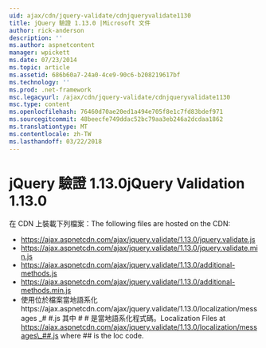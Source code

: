 ```yaml
---
uid: ajax/cdn/jquery-validate/cdnjqueryvalidate1130
title: jQuery 驗證 1.13.0 |Microsoft 文件
author: rick-anderson
description: ''
ms.author: aspnetcontent
manager: wpickett
ms.date: 07/23/2014
ms.topic: article
ms.assetid: 686b60a7-24a0-4ce9-90c6-b208219617bf
ms.technology: ''
ms.prod: .net-framework
msc.legacyurl: /ajax/cdn/jquery-validate/cdnjqueryvalidate1130
msc.type: content
ms.openlocfilehash: 76460d70ae20ed1a494e705f8e1c7fd83bdef971
ms.sourcegitcommit: 48beecfe749ddac52bc79aa3eb246a2dcdaa1862
ms.translationtype: MT
ms.contentlocale: zh-TW
ms.lasthandoff: 03/22/2018
---
```

<a name="jquery-validation-1130"></a><span data-ttu-id="87005-102">jQuery 驗證 1.13.0</span><span class="sxs-lookup"><span data-stu-id="87005-102">jQuery Validation 1.13.0</span></span>
====================
<span data-ttu-id="87005-103">在 CDN 上裝載下列檔案：</span><span class="sxs-lookup"><span data-stu-id="87005-103">The following files are hosted on the CDN:</span></span>

- https://ajax.aspnetcdn.com/ajax/jquery.validate/1.13.0/jquery.validate.js
- https://ajax.aspnetcdn.com/ajax/jquery.validate/1.13.0/jquery.validate.min.js
- https://ajax.aspnetcdn.com/ajax/jquery.validate/1.13.0/additional-methods.js
- https://ajax.aspnetcdn.com/ajax/jquery.validate/1.13.0/additional-methods.min.js
- <span data-ttu-id="87005-104">使用位於檔案當地語系化https://ajax.aspnetcdn.com/ajax/jquery.validate/1.13.0/localization/messages \_# #.js 其中 # # 是當地語系化程式碼。</span><span class="sxs-lookup"><span data-stu-id="87005-104">Localization Files at https://ajax.aspnetcdn.com/ajax/jquery.validate/1.13.0/localization/messages\_##.js where ## is the loc code.</span></span>

